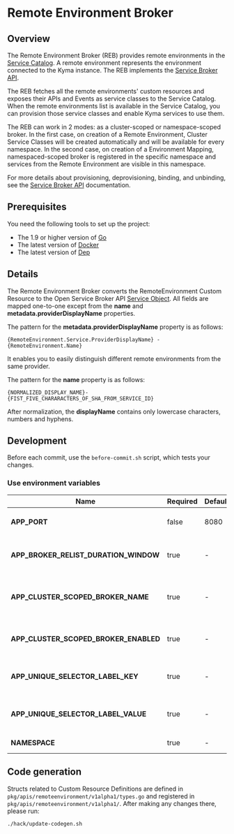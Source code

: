 # Remote Environment Broker

## Overview

The Remote Environment Broker (REB) provides remote environments in the [Service Catalog](../../docs/service-catalog/docs/001-overview-service-catalog.md).
A remote environment represents the environment connected to the Kyma instance.
The REB implements the [Service Broker API](https://github.com/openservicebrokerapi/servicebroker/blob/master/spec.md).

The REB fetches all the remote environments' custom resources and exposes their APIs and Events as service classes to the Service Catalog.
When the remote environments list is available in the Service Catalog, you can provision those service classes and enable Kyma services to use them.

The REB can work in 2 modes: as a cluster-scoped or namespace-scoped broker.
In the first case, on creation of a Remote Environment, Cluster Service Classes will be created automatically and will be available for every namespace.
In the second case, on creation of a Environment Mapping, namespaced-scoped broker is registered in the specific namespace and  services from the Remote Environment are visible in this namespace.

For more details about provisioning, deprovisioning, binding, and unbinding, see the [Service Broker API](https://github.com/openservicebrokerapi/servicebroker/blob/master/spec.md) documentation.

## Prerequisites

You need the following tools to set up the project:
* The 1.9 or higher version of [Go](https://golang.org/dl/)
* The latest version of [Docker](https://www.docker.com/)
* The latest version of [Dep](https://github.com/golang/dep)

## Details

The Remote Environment Broker converts the RemoteEnvironment Custom Resource to the Open Service Broker API [Service Object](https://github.com/openservicebrokerapi/servicebroker/blob/v2.13/spec.md#service-objects).
All fields are mapped one-to-one except from the **name** and **metadata.providerDisplayName** properties.  

The pattern for the **metadata.providerDisplayName** property is as follows:
```
{RemoteEnvironment.Service.ProviderDisplayName} - {RemoteEnvironment.Name}
```
It enables you to easily distinguish different remote environments from the same provider. 

The pattern for the **name** property is as follows:
```
{NORMALIZED_DISPLAY_NAME}-{FIST_FIVE_CHARARACTERS_OF_SHA_FROM_SERVICE_ID}
```
After normalization, the **displayName** contains only lowercase characters, numbers and hyphens.

## Development

Before each commit, use the `before-commit.sh` script, which tests your changes.

### Use environment variables

| Name | Required | Default | Description |
|-----|---------|--------|------------|
|**APP_PORT** | false | 8080 | The port on which the HTTP server listen. | 
|**APP_BROKER_RELIST_DURATION_WINDOW** | true | - | Synchronize REB in Service Catalog (if needed) at most once per this period |
| **APP_CLUSTER_SCOPED_BROKER_NAME**| true | - | Name of the ClusterServiceBroker (if registered as a cluster-scoped broker) |
| **APP_CLUSTER_SCOPED_BROKER_ENABLED** | true | - | Flag defines if REB is working as a ClusterServiceBroker or a ServiceBroker | 
| **APP_UNIQUE_SELECTOR_LABEL_KEY** | true | - | Define label key selector which allows uniquely identify REB pod's |
| **APP_UNIQUE_SELECTOR_LABEL_VALUE** | true | - | Define label value selector which allows uniquely identify REB pod's |
| **NAMESPACE** | true | - | REB working namespace |
  
 
## Code generation

Structs related to Custom Resource Definitions are defined in `pkg/apis/remoteenvironment/v1alpha1/types.go` and registered in `pkg/apis/remoteenvironment/v1alpha1/`. After making any changes there, please run:
```bash
./hack/update-codegen.sh
```
